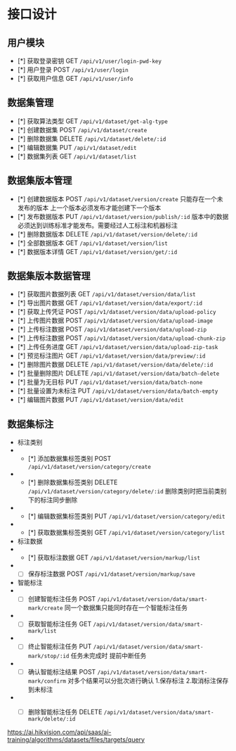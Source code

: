 # 接口设计

## 用户模块
- [*] 获取登录密钥 GET `/api/v1/user/login-pwd-key`
- [*] 用户登录 POST `/api/v1/user/login`
- [*] 获取用户信息 GET `/api/v1/user/info`

## 数据集管理
- [*] 获取算法类型 GET `/api/v1/dataset/get-alg-type`
- [*] 创建数据集 POST `/api/v1/dataset/create`
- [*] 删除数据集 DELETE `/api/v1/dataset/delete/:id`
- [*] 编辑数据集 PUT `/api/v1/dataset/edit`
- [*] 数据集列表 GET `/api/v1/dataset/list`

## 数据集版本管理
- [*] 创建数据版本 POST `/api/v1/dataset/version/create` 只能存在一个未发布的版本 上一个版本必须发布才能创建下一个版本
- [*] 发布数据版本 PUT `/api/v1/dataset/version/publish/:id` 版本中的数据必须达到训练标准才能发布。需要经过人工标注和机器标注
- [*] 删除数据版本 DELETE `/api/v1/dataset/version/delete/:id`
- [*] 全部数据版本 GET `/api/v1/dataset/version/list`
- [*] 数据版本详情 GET `/api/v1/dataset/version/get/:id`

## 数据集版本数据管理
- [*] 获取图片数据列表 GET `/api/v1/dataset/version/data/list`
- [*] 导出图片数据 GET `/api/v1/dataset/version/data/export/:id`
- [*] 获取上传凭证 POST `/api/v1/dataset/version/data/upload-policy`
- [*] 上传图片数据 POST `/api/v1/dataset/version/data/upload-image`
- [*] 上传标注数据 POST `/api/v1/dataset/version/data/upload-zip`
- [*] 上传标注数据 POST `/api/v1/dataset/version/data/upload-chunk-zip`
- [*] 上传任务进度 GET `/api/v1/dataset/version/data/upload-zip-task`
- [*] 预览标注图片 GET `/api/v1/dataset/version/data/preview/:id`
- [*] 删除图片数据 DELETE `/api/v1/dataset/version/data/delete/:id`
- [*] 批量删除图片 DELETE `/api/v1/dataset/version/data/batch-delete`
- [*] 批量为无目标 PUT `/api/v1/dataset/version/data/batch-none`
- [*] 批量设置为未标注 PUT `/api/v1/dataset/version/data/batch-empty`
- [*] 编辑图片数据 PUT `/api/v1/dataset/version/data/edit`

## 数据集标注
- 标注类别
- - [*] 添加数据集标签类别 POST `/api/v1/dataset/version/category/create`
- - [*] 删除数据集标签类别 DELETE `/api/v1/dataset/version/category/delete/:id` 删除类别时把当前类别下的标注同步删除
- - [*] 编辑数据集标签类别 PUT `/api/v1/dataset/version/category/edit`
- - [*] 获取数据集标签类别 GET `/api/v1/dataset/version/category/list`
- 标注数据
- - [*] 获取标注数据 GET `/api/v1/dataset/version/markup/list`
- - [ ] 保存标注数据 POST `/api/v1/dataset/version/markup/save`
- 智能标注
- - [ ] 创建智能标注任务 POST `/api/v1/dataset/version/data/smart-mark/create` 同一个数据集只能同时存在一个智能标注任务
- - [ ] 获取智能标注任务 GET `/api/v1/dataset/version/data/smart-mark/list`
- - [ ] 终止智能标注任务 PUT `/api/v1/dataset/version/data/smart-mark/stop/:id` 任务未完成时 提前中断任务
- - [ ] 确认智能标注结果 POST `/api/v1/dataset/version/data/smart-mark/confirm` 对多个结果可以分批次进行确认 1.保存标注  2.取消标注保存到未标注
- - [ ] 删除智能标注任务 DELETE `/api/v1/dataset/version/data/smart-mark/delete/:id`


https://ai.hikvision.com/api/saas/ai-training/algorithms/datasets/files/targets/query